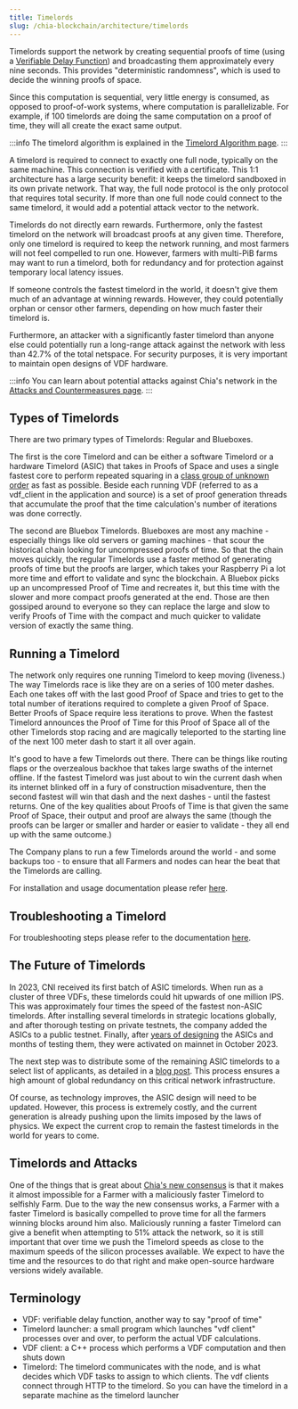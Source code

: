 ```yaml
---
title: Timelords
slug: /chia-blockchain/architecture/timelords
---
```


Timelords support the network by creating sequential proofs of time (using a [Verifiable Delay Function](/chia-blockchain/consensus/proof-of-time)) and broadcasting them approximately every nine seconds. This provides "deterministic randomness", which is used to decide the winning proofs of space.

Since this computation is sequential, very little energy is consumed, as opposed to proof-of-work systems, where computation is parallelizable. For example, if 100 timelords are doing the same computation on a proof of time, they will all create the exact same output.

:::info
The timelord algorithm is explained in the [Timelord Algorithm page](/chia-blockchain/consensus/timelords).
:::

A timelord is required to connect to exactly one full node, typically on the same machine. This connection is verified with a certificate. This 1:1 architecture has a large security benefit: it keeps the timelord sandboxed in its own private network. That way, the full node protocol is the only protocol that requires total security. If more than one full node could connect to the same timelord, it would add a potential attack vector to the network.

Timelords do not directly earn rewards. Furthermore, only the fastest timelord on the network will broadcast proofs at any given time. Therefore, only one timelord is required to keep the network running, and most farmers will not feel compelled to run one. However, farmers with multi-PiB farms may want to run a timelord, both for redundancy and for protection against temporary local latency issues.

If someone controls the fastest timelord in the world, it doesn't give them much of an advantage at winning rewards. However, they could potentially orphan or censor other farmers, depending on how much faster their timelord is.

Furthermore, an attacker with a significantly faster timelord than anyone else could potentially run a long-range attack against the network with less than 42.7% of the total netspace. For security purposes, it is very important to maintain open designs of VDF hardware.

:::info
You can learn about potential attacks against Chia's network in the [Attacks and Countermeasures page](/chia-blockchain/consensus/attacks-and-countermeasures).
:::

## Types of Timelords

There are two primary types of Timelords: Regular and Blueboxes.

The first is the core Timelord and can be either a software Timelord or a hardware Timelord (ASIC) that takes in Proofs of Space and uses a single fastest core to perform repeated squaring in a [class group of unknown order](https://github.com/Chia-Network/vdf-competition/blob/master/classgroups.pdf) as fast as possible. Beside each running VDF (referred to as a vdf_client in the application and source) is a set of proof generation threads that accumulate the proof that the time calculation's number of iterations was done correctly.

The second are Bluebox Timelords. Blueboxes are most any machine - especially things like old servers or gaming machines - that scour the historical chain looking for uncompressed proofs of time. So that the chain moves quickly, the regular Timelords use a faster method of generating proofs of time but the proofs are larger, which takes your Raspberry Pi a lot more time and effort to validate and sync the blockchain. A Bluebox picks up an uncompressed Proof of Time and recreates it, but this time with the slower and more compact proofs generated at the end. Those are then gossiped around to everyone so they can replace the large and slow to verify Proofs of Time with the compact and much quicker to validate version of exactly the same thing.

## Running a Timelord

The network only requires one running Timelord to keep moving (liveness.) The way Timelords race is like they are on a series of 100 meter dashes. Each one takes off with the last good Proof of Space and tries to get to the total number of iterations required to complete a given Proof of Space. Better Proofs of Space require less iterations to prove. When the fastest Timelord announces the Proof of Time for this Proof of Space all of the other Timelords stop racing and are magically teleported to the starting line of the next 100 meter dash to start it all over again.

It's good to have a few Timelords out there. There can be things like routing flaps or the overzealous backhoe that takes large swaths of the internet offline. If the fastest Timelord was just about to win the current dash when its internet blinked off in a fury of construction misadventure, then the second fastest will win that dash and the next dashes - until the fastest returns. One of the key qualities about Proofs of Time is that given the same Proof of Space, their output and proof are always the same (though the proofs can be larger or smaller and harder or easier to validate - they all end up with the same outcome.)

The Company plans to run a few Timelords around the world - and some backups too - to ensure that all Farmers and nodes can hear the beat that the Timelords are calling.

For installation and usage documentation please refer [here](/reference-client/install-and-setup/timelord-install).

## Troubleshooting a Timelord

For troubleshooting steps please refer to the documentation [here](/reference-client/troubleshooting/timelords).

## The Future of Timelords

In 2023, CNI received its first batch of ASIC timelords. When run as a cluster of three VDFs, these timelords could hit upwards of one million IPS. This was approximately four times the speed of the fastest non-ASIC timelords. After installing several timelords in strategic locations globally, and after thorough testing on private testnets, the company added the ASICs to a public testnet. Finally, after [years of designing](https://www.businesswire.com/news/home/20211013005324/en/Chia-Partners-With-Supranational-to-Create-Industry-Leading-Proof-of-Space-Time-Security) the ASICs and months of testing them, they were activated on mainnet in October 2023.

The next step was to distribute some of the remaining ASIC timelords to a select list of applicants, as detailed in a [blog post](https://www.chia.net/2023/10/26/asic-timelords-faster-than-fast-chia-network/). This process ensures a high amount of global redundancy on this critical network infrastructure.

Of course, as technology improves, the ASIC design will need to be updated. However, this process is extremely costly, and the current generation is already pushing upon the limits imposed by the laws of physics. We expect the current crop to remain the fastest timelords in the world for years to come.

## Timelords and Attacks

One of the things that is great about [Chia's new consensus](/chia-blockchain/consensus/consensus-intro) is that it makes it almost impossible for a Farmer with a maliciously faster Timelord to selfishly Farm. Due to the way the new consensus works, a Farmer with a faster Timelord is basically compelled to prove time for all the farmers winning blocks around him also. Maliciously running a faster Timelord can give a benefit when attempting to 51% attack the network, so it is still important that over time we push the Timelord speeds as close to the maximum speeds of the silicon processes available. We expect to have the time and the resources to do that right and make open-source hardware versions widely available.

## Terminology

- VDF: verifiable delay function, another way to say "proof of time"
- Timelord launcher: a small program which launches "vdf client" processes over and over, to perform the actual VDF calculations.
- VDF client: a C++ process which performs a VDF computation and then shuts down
- Timelord: The timelord communicates with the node, and is what decides which VDF tasks to assign to which clients. The vdf clients connect through HTTP to the timelord. So you can have the timelord in a separate machine as the timelord launcher
